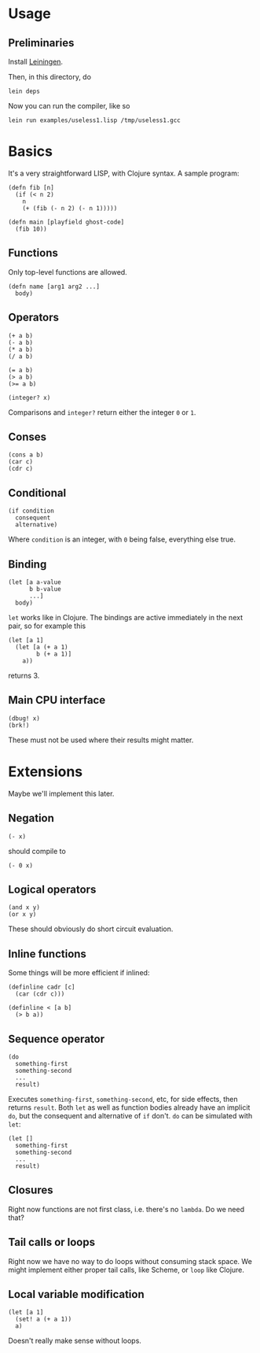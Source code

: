 # Usage

## Preliminaries

Install [Leiningen](https://github.com/technomancy/leiningen).

Then, in this directory, do

    lein deps

Now you can run the compiler, like so

    lein run examples/useless1.lisp /tmp/useless1.gcc

# Basics

It's a very straightforward LISP, with Clojure syntax.  A sample program:

    (defn fib [n]
	  (if (< n 2)
	    n
		(+ (fib (- n 2) (- n 1)))))

    (defn main [playfield ghost-code]
	  (fib 10))

## Functions

Only top-level functions are allowed.

    (defn name [arg1 arg2 ...]
	  body)

## Operators

    (+ a b)
	(- a b)
	(* a b)
	(/ a b)

	(= a b)
	(> a b)
	(>= a b)

    (integer? x)

Comparisons and `integer?` return either the integer `0` or `1`.

## Conses

    (cons a b)
	(car c)
	(cdr c)

## Conditional

    (if condition
	  consequent
	  alternative)

Where `condition` is an integer, with `0` being false, everything else
true.

## Binding

    (let [a a-value
	      b b-value
		  ...]
      body)

`let` works like in Clojure.  The bindings are active immediately in
the next pair, so for example this

    (let [a 1]
	  (let [a (+ a 1)
	        b (+ a 1)]
	    a))

returns 3.

## Main CPU interface

    (dbug! x)
	(brk!)

These must not be used where their results might matter.

# Extensions

Maybe we'll implement this later.

## Negation

    (- x)

should compile to

    (- 0 x)

## Logical operators

    (and x y)
	(or x y)

These should obviously do short circuit evaluation.

## Inline functions

Some things will be more efficient if inlined:

    (definline cadr [c]
	  (car (cdr c)))

	(definline < [a b]
	  (> b a))

## Sequence operator

    (do
	  something-first
	  something-second
	  ...
	  result)

Executes `something-first`, `something-second`, etc, for side effects,
then returns `result`.  Both `let` as well as function bodies already
have an implicit `do`, but the consequent and alternative of `if`
don't.  `do` can be simulated with `let`:

    (let []
	  something-first
	  something-second
	  ...
	  result)

## Closures

Right now functions are not first class, i.e. there's no `lambda`.  Do
we need that?

## Tail calls or loops

Right now we have no way to do loops without consuming stack space.
We might implement either proper tail calls, like Scheme, or `loop`
like Clojure.

## Local variable modification

    (let [a 1]
	  (set! a (+ a 1))
	  a)

Doesn't really make sense without loops.
